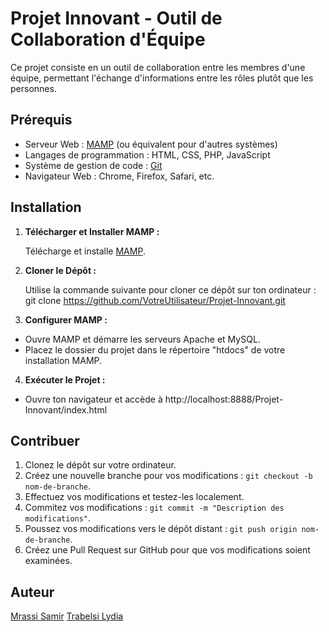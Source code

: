 # Projet Innovant - Outil de Collaboration d'Équipe

Ce projet consiste en un outil de collaboration entre les membres d'une équipe, permettant l'échange d'informations entre les rôles plutôt que les personnes.

## Prérequis

- Serveur Web : [MAMP](https://www.mamp.info/) (ou équivalent pour d'autres systèmes)
- Langages de programmation : HTML, CSS, PHP, JavaScript
- Système de gestion de code : [Git](https://git-scm.com/)
- Navigateur Web : Chrome, Firefox, Safari, etc.

## Installation

1. **Télécharger et Installer MAMP :**

   Télécharge et installe [MAMP](https://www.mamp.info/).

2. **Cloner le Dépôt :**

   Utilise la commande suivante pour cloner ce dépôt sur ton ordinateur :
   git clone https://github.com/VotreUtilisateur/Projet-Innovant.git


3. **Configurer MAMP :**

- Ouvre MAMP et démarre les serveurs Apache et MySQL.
- Placez le dossier du projet dans le répertoire "htdocs" de votre installation MAMP.

4. **Exécuter le Projet :**

- Ouvre ton navigateur et accède à http://localhost:8888/Projet-Innovant/index.html

## Contribuer

1. Clonez le dépôt sur votre ordinateur.
2. Créez une nouvelle branche pour vos modifications : `git checkout -b nom-de-branche`.
3. Effectuez vos modifications et testez-les localement.
4. Commitez vos modifications : `git commit -m "Description des modifications"`.
5. Poussez vos modifications vers le dépôt distant : `git push origin nom-de-branche`.
6. Créez une Pull Request sur GitHub pour que vos modifications soient examinées.

## Auteur

[Mrassi Samir](https://github.com/SamirMrassi)
[Trabelsi Lydia](https://github.com/lydiatrabelsi)

